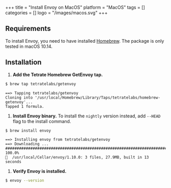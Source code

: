 +++
title = "Install Envoy on MacOS"
platform = "MacOS"
tags = []
categories = []
logo = "/images/macos.svg"
+++

## Requirements ##

To install Envoy, you need to have installed [Homebrew](https://brew.sh/). The package is only tested in macOS 10.14.

## Installation ##

1. **Add the Tetrate Homebrew GetEnvoy tap.**
```sh
$ brew tap tetratelabs/getenvoy
```
```sh-output
==> Tapping tetratelabs/getenvoy
Cloning into '/usr/local/Homebrew/Library/Taps/tetratelabs/homebrew-getenvoy'...
Tapped 1 formula.
```

1. **Install Envoy binary.**
To install the `nightly` version instead, add `--HEAD` flag to the install command.
```sh
$ brew install envoy
```
```sh-output
==> Installing envoy from tetratelabs/getenvoy
==> Downloading ...
######################################################################## 100.0%
🍺  /usr/local/Cellar/envoy/1.10.0: 3 files, 27.9MB, built in 13 seconds
```

1. **Verify Envoy is installed.**
```sh
$ envoy --version
```
